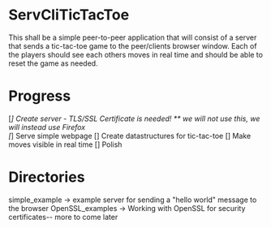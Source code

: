 # ServCliTicTacToe
This shall be a simple peer-to-peer application that will consist of a server that sends a tic-tac-toe game to the peer/clients browser window. Each of the players should see each others moves in real time and should be able to reset the game as needed.

# Progress
[*] Create server
	- TLS/SSL Certificate is needed! ** we will not use this, we will instead use Firefox  
[*] Serve simple webpage
[] Create datastructures for tic-tac-toe 
[] Make moves visible in real time 
[] Polish

# Directories 
simple_example -> example server for sending a "hello world" message to the browser
OpenSSL_examples -> Working with OpenSSL for security certificates-- more to come later
